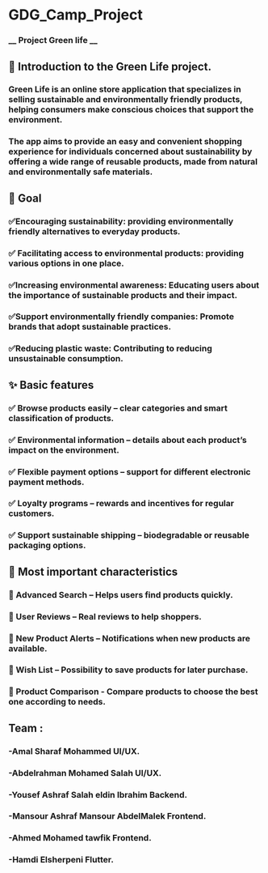 # GDG_Camp_Project
### __ Project Green life __ 


## 📌 Introduction to the Green Life project.
### Green Life is an online store application that specializes in selling sustainable and environmentally friendly products, helping consumers make conscious choices that support the environment.
### The app aims to provide an easy and convenient shopping experience for individuals concerned about sustainability by offering a wide range of reusable products, made from natural and environmentally safe materials.



## 🎯 Goal
### ✅Encouraging sustainability: providing environmentally friendly alternatives to everyday products.
### ✅ Facilitating access to environmental products: providing various options in one place.
### ✅Increasing environmental awareness: Educating users about the importance of sustainable products and their impact.
### ✅Support environmentally friendly companies: Promote brands that adopt sustainable practices.
### ✅Reducing plastic waste: Contributing to reducing unsustainable consumption.



## ✨ Basic features
### ✅ Browse products easily – clear categories and smart classification of products.
### ✅ Environmental information – details about each product’s impact on the environment.
### ✅ Flexible payment options – support for different electronic payment methods.
### ✅ Loyalty programs – rewards and incentives for regular customers.
### ✅ Support sustainable shipping – biodegradable or reusable packaging options.

## 🔹 Most important characteristics
### 📌 Advanced Search – Helps users find products quickly.
### 📌 User Reviews – Real reviews to help shoppers.
### 📌 New Product Alerts – Notifications when new products are available.
### 📌 Wish List – Possibility to save products for later purchase.
### 📌 Product Comparison - Compare products to choose the best one according to needs.


## Team :
###  -Amal Sharaf Mohammed UI/UX.
###  -Abdelrahman Mohamed Salah UI/UX.
###  -Yousef Ashraf Salah eldin Ibrahim Backend.
###  -Mansour Ashraf Mansour AbdelMalek Frontend.
###  -Ahmed Mohamed tawfik Frontend.
###  -Hamdi Elsherpeni Flutter.

